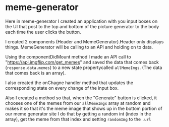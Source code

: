# meme-generator

Here in meme-generator I created an application with you input boxes on the UI that post to the top and bottom of the picture generator to the body each time the user clicks the button.

I created 2 components (Header and MemeGenerator).Header only displays things.
MemeGenerator will be calling to an API and holding on to data.

Using the componentDidMount method I made an API call to "https://api.imgflip.com/get_memes" and saved the 
data that comes back (`response.data.memes`) to a new state propertycalled `allMemeImgs`. 
(The data that comes back is an array).

I also created the onChagne handler method that updates the corresponding state on every change of the input box.

Also I created a method so that, when the "Generate" button is clicked, it chooses one of the memes from our `allMemeImgs` array at random and makes it so that it's the meme image that shows up in the bottom portion of our meme generator site
I do that by getting a random int (index in the array), get the meme from that index and setting `randomImg` to the `.url` 
